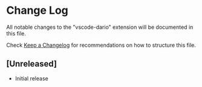 # Change Log

All notable changes to the "vscode-dario" extension will be documented in this file.

Check [Keep a Changelog](http://keepachangelog.com/) for recommendations on how to structure this file.

## [Unreleased]

- Initial release
